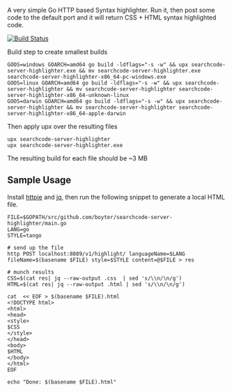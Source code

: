 A very simple Go HTTP based Syntax highlighter. Run it, then post some code to the default port and it will return 
CSS + HTML syntax highlighted code.

[![Build Status](https://travis-ci.org/boyter/searchcode-server-highlighter.svg?branch=master)](https://travis-ci.org/boyter/searchcode-server-highlighter)

Build step to create smallest builds

```
GOOS=windows GOARCH=amd64 go build -ldflags="-s -w" && upx searchcode-server-highlighter.exe && mv searchcode-server-highlighter.exe searchcode-server-highlighter-x86_64-pc-windows.exe
GOOS=linux GOARCH=amd64 go build -ldflags="-s -w" && upx searchcode-server-highlighter && mv searchcode-server-highlighter searchcode-server-highlighter-x86_64-unknown-linux
GOOS=darwin GOARCH=amd64 go build -ldflags="-s -w" && upx searchcode-server-highlighter && mv searchcode-server-highlighter searchcode-server-highlighter-x86_64-apple-darwin
```

Then apply upx over the resulting files

```
upx searchcode-server-highlighter
upx searchcode-server-highlighter.exe
```

The resulting build for each file should be ~3 MB

## Sample Usage

Install [httpie](https://httpie.org/) and [jq](https://stedolan.github.io/jq/), then run the following snippet to generate a local HTML file.

```shell
FILE=$GOPATH/src/github.com/boyter/searchcode-server-highlighter/main.go
LANG=go
STYLE=tango

# send up the file
http POST localhost:8089/v1/highlight/ languageName=$LANG fileName=$(basename $FILE) style=$STYLE content=@$FILE > res

# munch results
CSS=$(cat res| jq --raw-output .css  | sed 's/\\n/\n/g')
HTML=$(cat res| jq --raw-output .html | sed 's/\\n/\n/g')

cat  << EOF > $(basename $FILE).html
<!DOCTYPE html>
<html>
<head>
<style>
$CSS
</style>
</head>
<body>
$HTML
</body>
</html>
EOF

echo "Done: $(basename $FILE).html"
```
